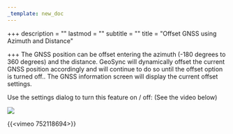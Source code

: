```yaml
---
_template: new_doc
---
```


+++
description = ""
lastmod = ""
subtitle = ""
title = "Offset GNSS using Azimuth and Distance"

+++
The GNSS position can be offset entering the azimuth (-180 degrees to 360 degrees) and the distance.  GeoSync will dynamically offset the current GNSS position accordingly and will continue to do so until the offset option is turned off..  The GNSS information screen will display the current offset settings.

Use the settings dialog to turn this feature on / off:  (See the video below)

![](/images/azimuthdistanceoffset.png)

{{<vimeo 752118694>}}
